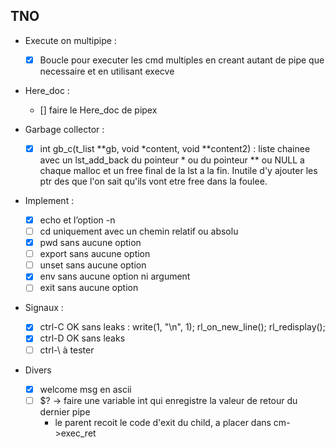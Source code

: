 <!-- Task List -->
## TNO
* Execute on multipipe :
	* [x] Boucle pour executer les cmd multiples en creant autant de pipe que necessaire et en utilisant execve

* Here_doc :
	* [] faire le Here_doc de pipex

* Garbage collector :
	* [x] int	gb_c(t_list **gb, void *content, void **content2)  : liste chainee avec un lst_add_back du pointeur * ou du pointeur ** ou NULL a chaque malloc et un free final de la lst a la fin. Inutile d'y ajouter les ptr des que l'on sait qu'ils vont etre free dans la foulee.
* Implement :
	* [x] echo et l’option -n
	* [ ] cd uniquement avec un chemin relatif ou absolu
	* [x] pwd sans aucune option
	* [ ] export sans aucune option
	* [ ] unset sans aucune option
	* [x] env sans aucune option ni argument
	* [ ] exit sans aucune option
* Signaux :
	* [x] ctrl-C OK sans leaks : write(1, "\n", 1); rl_on_new_line(); rl_redisplay();
	* [x] ctrl-D OK sans leaks
	* [ ] ctrl-\ à tester
* Divers
	* [x] welcome msg en ascii
	* [ ] $? -> faire une variable int qui enregistre la valeur de retour du dernier pipe
		* le parent recoit le code d'exit du child, a placer dans cm->exec_ret